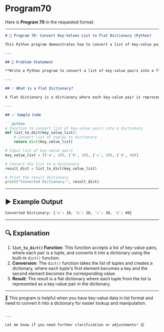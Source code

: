 # Program70
Here is **Program 70** in the requested format:

---

```markdown
# 📝 Program 70: Convert Key-Values List to Flat Dictionary (Python)

This Python program demonstrates how to convert a list of key-value pairs into a flat dictionary.

---

## 📌 Problem Statement

**Write a Python program to convert a list of key-value pairs into a flat dictionary.**

---

## 💡 What is a Flat Dictionary?

A flat dictionary is a dictionary where each key-value pair is represented as a single entry. In this case, the key-value pairs will be provided in a list, and the task is to transform this list into a dictionary.

---

## ✅ Sample Code

```python
# Function to convert list of key-value pairs into a dictionary
def list_to_dict(key_value_list):
    # Convert list of tuples to dictionary
    return dict(key_value_list)

# Input list of key-value pairs
key_value_list = [('a', 10), ('b', 20), ('c', 30), ('d', 40)]

# Convert the list to a dictionary
result_dict = list_to_dict(key_value_list)

# Print the result dictionary
print("Converted Dictionary:", result_dict)
```

---

## ▶️ Example Output

```bash
Converted Dictionary: {'a': 10, 'b': 20, 'c': 30, 'd': 40}
```

---

## 🔍 Explanation

1. **`list_to_dict()` Function**: This function accepts a list of key-value pairs, where each pair is a tuple, and converts it into a dictionary using the built-in `dict()` function.
2. **Conversion**: The `dict()` function takes the list of tuples and creates a dictionary, where each tuple's first element becomes a key and the second element becomes the corresponding value.
3. **Result**: The result is a flat dictionary where each tuple from the list is represented as a key-value pair in the dictionary.

---

📘 This program is helpful when you have key-value data in list format and need to convert it into a dictionary for easier lookup and manipulation.

```

---

Let me know if you need further clarification or adjustments! 😊
